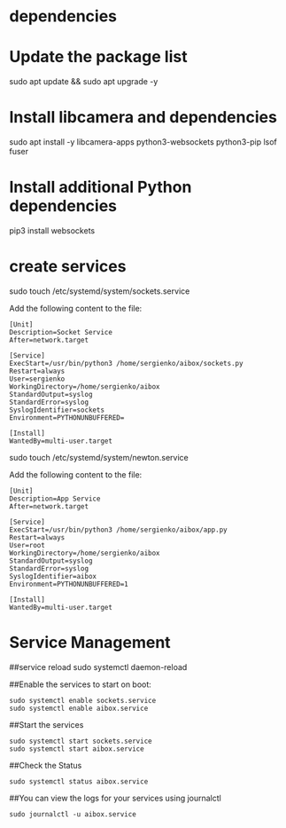 # dependencies
# Update the package list
sudo apt update && sudo apt upgrade -y

# Install libcamera and dependencies
sudo apt install -y libcamera-apps python3-websockets python3-pip lsof fuser

# Install additional Python dependencies
pip3 install websockets


# create services
sudo touch /etc/systemd/system/sockets.service

Add the following content to the file:

```
[Unit]
Description=Socket Service
After=network.target

[Service]
ExecStart=/usr/bin/python3 /home/sergienko/aibox/sockets.py
Restart=always
User=sergienko
WorkingDirectory=/home/sergienko/aibox
StandardOutput=syslog
StandardError=syslog
SyslogIdentifier=sockets
Environment=PYTHONUNBUFFERED=

[Install]
WantedBy=multi-user.target
```

sudo touch /etc/systemd/system/newton.service

Add the following content to the file:

```
[Unit]
Description=App Service
After=network.target

[Service]
ExecStart=/usr/bin/python3 /home/sergienko/aibox/app.py
Restart=always
User=root
WorkingDirectory=/home/sergienko/aibox
StandardOutput=syslog
StandardError=syslog
SyslogIdentifier=aibox
Environment=PYTHONUNBUFFERED=1

[Install]
WantedBy=multi-user.target
```

# Service Management

##service reload
sudo systemctl daemon-reload

##Enable the services to start on boot:
```
sudo systemctl enable sockets.service
sudo systemctl enable aibox.service
```

##Start the services
```
sudo systemctl start sockets.service
sudo systemctl start aibox.service
```

##Check the Status
```sudo systemctl status sockets.service
sudo systemctl status aibox.service
```

##You can view the logs for your services using journalctl
```sudo journalctl -u sockets.service
sudo journalctl -u aibox.service
```
